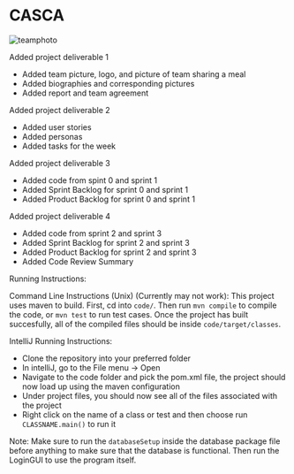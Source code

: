 # CASCA
![teamphoto](https://user-images.githubusercontent.com/24425326/46249101-65f6ae00-c3f1-11e8-99bf-398e6c25ac21.jpg)

Added project deliverable 1
- Added team picture, logo, and picture of team sharing a meal
- Added biographies and corresponding pictures
- Added report and team agreement

Added project deliverable 2
- Added user stories
- Added personas
- Added tasks for the week

Added project deliverable 3
- Added code from spint 0 and sprint 1
- Added Sprint Backlog for sprint 0 and sprint 1
- Added Product Backlog for sprint 0 and sprint 1

Added project deliverable 4
- Added code from sprint 2 and sprint 3
- Added Sprint Backlog for sprint 2 and sprint 3
- Added Product Backlog for sprint 2 and sprint 3
- Added Code Review Summary

Running Instructions:

Command Line Instructions (Unix) (Currently may not work):
This project uses maven to build. First, cd into `code/`. Then run `mvn compile` to compile the code, or `mvn test` to run test cases. Once the project has built succesfully, all of the compiled files should be inside `code/target/classes`.

IntelliJ Running Instructions:
- Clone the repository into your preferred folder
- In intelliJ, go to the File menu -> Open
- Navigate to the code folder and pick the pom.xml file, the project should now load up using the maven configuration
- Under project files, you should now see all of the files associated with the project
- Right click on the name of a class or test and then choose run `CLASSNAME.main()` to run it

Note:
Make sure to run the `databaseSetup` inside the database package file before anything to make sure that the database is functional. Then run the LoginGUI to use the program itself.
